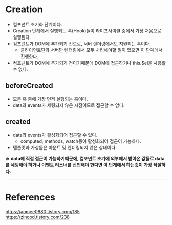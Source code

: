 # Creation

- 컴포넌트 초기화 단계이다.
- Creation 단계에서 실행되는 훅(Hook)들이 라이프사이클 중에서 가장 처음으로 실행된다.
- 컴포넌트가 DOM에 추가되기 전으로, 서버 렌더링에서도 지원되는 훅이다.
  - 클라이언트단과 서버단 렌더링에서 모두 처리해야할 일이 있으면 이 단계에서 진행한다.
- 컴포넌트가 DOM에 추가되기 전이기때문에 DOM에 접근하거나 this.$el을 사용할 수 없다.

## beforeCreated

- 모든 훅 중에 가장 먼저 실행되는 훅이다.
- data와 events가 세팅되지 않은 시점이므로 접근할 수 없다.

## created

- data와 events가 활성화되어 접근할 수 있다.
  - computed, methods, watch등이 활성화되어 접근이 가능하다.
- 템플릿과 가상돔은 마운트 및 렌더링되지 않은 상태이다.


**=> data에 직접 접근이 가능하기때문에, 컴포넌트 초기에 외부에서 받아온 값들로 data를 세팅해야 하거나 이벤트 리스너를 선언해야 한다면 이 단계에서 하는것이 가장 적절하다.**

---

# References

<https://aomee0880.tistory.com/185><br>
<https://zincod.tistory.com/238>
